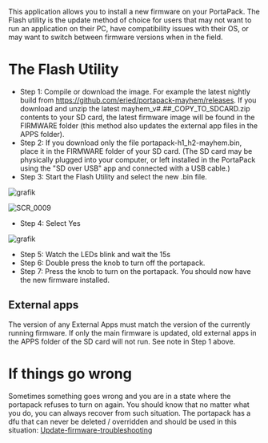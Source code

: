 This application allows you to install a new firmware on your PortaPack.  The Flash utility is the update method of choice for users that may not want to run an application on their PC, have compatibility issues with their OS, or may want to switch between firmware versions when in the field.

# The Flash Utility

* Step 1: Compile or download the image. For example the latest nightly build from https://github.com/eried/portapack-mayhem/releases.  If you download and unzip the latest mayhem_v#.##_COPY_TO_SDCARD.zip contents to your SD card, the latest firmware image will be found in the FIRMWARE folder (this method also updates the external app files in the APPS folder).
* Step 2: If you download only the file portapack-h1_h2-mayhem.bin, place it in the FIRMWARE folder of your SD card.  (The SD card may be physically plugged into your computer, or left installed in the PortaPack using the "SD over USB" app and connected with a USB cable.)
* Step 3: Start the Flash Utility and select the new .bin file.

![grafik](https://user-images.githubusercontent.com/13151053/228267608-cf281412-151d-4405-95d9-300c266e26c9.png)

![SCR_0009](https://user-images.githubusercontent.com/13151053/228262638-db3c7d7e-e4ba-400f-8037-10969fc1b382.PNG)

* Step 4: Select Yes

![grafik](https://user-images.githubusercontent.com/13151053/228263095-8e968306-fb11-4312-8a63-802bdc84ed54.png)

* Step 5: Watch the LEDs blink and wait the 15s
* Step 6: Double press the knob to turn off the portapack.
* Step 7: Press the knob to turn on the portapack. You should now have the new firmware installed.

## External apps
The version of any External Apps must match the version of the currently running firmware.  If only the main firmware is updated, old external apps in the APPS folder of the SD card will not run.  See note in Step 1 above.

# If things go wrong
Sometimes something goes wrong and you are in a state where the portapack refuses to turn on again. You should know that no matter what you do, you can always recover from such situation. The portapack has a dfu that can never be deleted / overridden and should be used in this situation: [Update-firmware-troubleshooting](Update-firmware-troubleshooting)